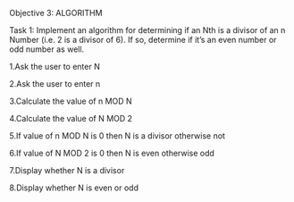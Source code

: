 Objective 3: ALGORITHM

Task 1: Implement an algorithm for determining if an Nth is a divisor of an n Number (i.e. 2 is a divisor of 6).
If so, determine if it’s an even number or odd number as well.


1.Ask the user to enter N

2.Ask the user to enter n

3.Calculate the value of n MOD N

4.Calculate the value of N MOD 2

5.If value of n MOD N is 0 then N is a divisor otherwise not

6.If value of N MOD 2 is 0 then N is even otherwise odd

7.Display whether N is a divisor

8.Display whether N is even or odd
